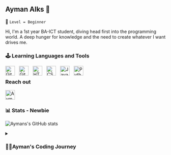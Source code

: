 ## Ayman Alks 🐛

🌱 `Level = Beginner` 


Hi, I'm a 1st year BA-ICT student, diving head first into the programming world.
A deep hunger for knowledge and the need to create whatever I want drives me.

### 🕹 Learning Languages and Tools 

<img align="left" alt="Git" width="30px" style="padding-right:10px;" src="https://cdn.jsdelivr.net/gh/devicons/devicon/icons/vscode/vscode-original.svg" />          
<img align="left" alt="Git" width="30px" style="padding-right:10px;" src="https://cdn.jsdelivr.net/gh/devicons/devicon/icons/git/git-original.svg" />
<img align="left" alt="HTML" width="30px" style="padding-right:10px;" src="https://cdn.jsdelivr.net/gh/devicons/devicon/icons/html5/html5-plain.svg" />
<img align="left" alt="CSS" width="30px" style="padding-right:10px;" src="https://cdn.jsdelivr.net/gh/devicons/devicon/icons/css3/css3-plain.svg" />
<img align="left" alt="JavaScript" width="30px" style="padding-right:10px;" src="https://cdn.jsdelivr.net/gh/devicons/devicon/icons/javascript/javascript-plain.svg" />
<img align="left" alt="Python" width="30px" style="padding-right:10px;" src="https://cdn.jsdelivr.net/gh/devicons/devicon/icons/python/python-plain.svg" />
<br />

### Reach out
<a href="https://www.linkedin.com/in/ayman-alkholagi-786ba3219/">
  <img 
   align="centre" 
   alt="Ayman's LinkedIN" 
   width="30px"
   src="https://raw.githubusercontent.com/peterthehan/peterthehan/master/assets/linkedin.svg" />
</a>

### 📊 Stats - Newbie
![Aymans's GitHub stats](https://github-readme-stats.vercel.app/api?username=ayman-alks&show_icons=true&theme=default_repocard)

<details>
 <summary><h3>🧙‍♂️Ayman's Coding Journey</h3></summary>
   I come from a Biomed background but it just wasn't for me, I've always wanted be able to build whatever I wanted to, it didn't matter what it was, just had fun doing so, and I like that about IT, particularly software, specifically games. The freedom that it provides to work on anything you want to, or anything that you need, and seeing it in action, hopefully working the way it was intended 😂 I've had a couple of small 2d pixel art Godot projects 🕹 but never really got far with it as I lack the know how. So here I am on a quest to learn the skills I need to and grow, and to finally have the ability to build dreams✨rather than just dream about it.  

<!--
**Ayman-Alks/Ayman-Alks** is a ✨ _special_  repository because its `README.md` (this file) appears on your GitHub profile.

Here are some ideas to get you started:

- 🔭 I’m currently working on ...
- 🌱 I’m currently learning ...
- 👯 I’m looking to collaborate on ...
- 🤔 I’m looking for help with ...
- 💬 Ask me about ...
- 📫 How to reach me: ...
- ⚡ Fun fact: ...
-->
